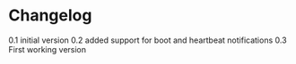 # Changelog

0.1 initial version
0.2 added support for boot and heartbeat notifications
0.3 First working version